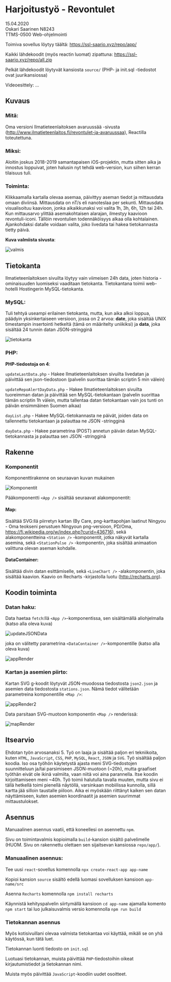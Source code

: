 # Harjoitustyö - Revontulet

15.04.2020<br />
Oskari Saarinen N8243<br />
TTMS-0500 Web-ohjelmointi<br />

Toimiva sovellus löytyy täältä: https://ssl-saario.xyz/repo/app/

Kaikki lähdekoodit (myös reactin luomat) zipattuna: https://ssl-saario.xyz/repo/all.zip

Pelkät lähdekoodit löytyvät kansiosta `source/` (PHP- ja init.sql -tiedostot ovat juurikansiossa)

Videoesittely: ...


## Kuvaus
### Mitä:
Oma versioni Ilmatieteenlaitoksen avaruussää -sivusta (http://www.ilmatieteenlaitos.fi/revontulet-ja-avaruussaa),
Reactilla toteutettuna.

### Miksi:
Aloitin joskus 2018-2019 samantapaisen iOS-projektin, mutta sitten aika ja innostus loppuivat,
joten halusin nyt tehdä web-version, kun siihen kerran tilaisuus tuli.

### Toiminta:
Klikkaamalla kartalla olevaa asemaa, päivittyy aseman tiedot ja mittausdata omaan diviinsä.
Mittausdata on nT/s eli nanoteslaa per sekunti.
Mittausdata visualisoituu kaavioon, jonka aikaikkunaksi voi valita 1h, 3h, 6h, 12h tai 24h.
Kun mittausarvo ylittää asemakohtaisen alarajan, ilmestyy kaavioon revontuli-iconi.
Tällöin revontulien todennäköisyys alkaa olla kohtalainen.
Ajankohdaksi datalle voidaan valita, joko livedata tai hakea tietokannasta tietty päivä.

<strong>Kuva valmiista sivusta</strong>:

![valmis](readme-images/valmisSivu.png)


## Tietokanta
Ilmatieteenlaitoksen sivuilta löytyy vain viimeisen 24h data, joten historia -ominaisuuden luomiseksi vaaditaan tietokanta.
Tietokantana toimii web-hotelli Hostingerin MySQL-tietokanta.
### MySQL:
Tuli tehtyä useampi erilainen tietokanta, mutta, kun aika alkoi loppua, päädyin yksinkertaiseen versioon, jossa on 2 arvoa:
<strong>date</strong>, joka sisältää UNIX timestampin insertointi hetkeltä (tämä on määritelty uniikiksi) ja
<strong>data</strong>, joka sisältää 24 tunnin datan JSON-stringginä

![tietokanta](readme-images/database.png)

### PHP:
<strong>PHP-tiedostoja on 4</strong>:

`updateLastData.php` - Hakee Ilmatieteenlaitoksen sivuilta livedatan ja päivittää sen json-tiedostoon
(palvelin suorittaa tämän scriptin 5 min välein)

`updateRepoAlertDayData.php` - Hakee Ilmatieteenlaitoksen sivuilta tuoreimman datan ja päivittää sen MySQL-tietokantaan
(palvelin suorittaa tämän scriptin 1h välein, mutta tallentaa datan tietokantaan vain jos tunti on päivän ensimmäinen Suomen aikaa)

`dayList.php` - Hakee MySQL-tietokannasta ne päivät, joiden data on tallennettu tietokantaan ja palauttaa ne JSON -stringginä

`dayData.php` - Hakee parametrina (POST) annetun päivän datan MySQL-tietokannasta ja palauttaa sen JSON -stringginä


## Rakenne
### Komponentit
Komponenttirakenne on seuraavan kuvan mukainen

![Komponentit](readme-images/App.png)

Pääkomponentti `<App />` sisältää seuraavat alakomponentit:
#### Map:
Sisältää SVG:llä piirretyn kartan (By Care, png-karttapohjan laatinut Ningyou - Oma teokseni perustuen Ningyoun png-versioon, PD/Oma, https://fi.wikipedia.org/w/index.php?curid=436716),
sekä alakomponentteina `<Station />` -komponentit, jotka näkyvät kartalla asemina,
sekä `<StationPulse />` -komponentin, joka sisältää animaation valittuna olevan aseman kohdalle.
 
#### DataContainer:
Sisältää divin datan esittämiselle, sekä `<LineChart />` -alakomponentin, joka sisältää kaavion.
Kaavio on Recharts -kirjastolla luotu (http://recharts.org).
 

## Koodin toiminta
### Datan haku:
Data haetaa `fetch`:llä `<App />`-komponentissa, sen sisältämällä aliohjelmalla (katso alla oleva kuva)

![updateJSONData](readme-images/updateJSONData.png)

joka on välitetty parametrina `<DataContainer />`-komponentille (katso alla oleva kuva)

![appRender](readme-images/appRender.png)

### Kartan ja asemien piirto:
Kartan SVG g-koodit löytyvät JSON-muodossa tiedostosta `json2.json` ja asemien data tiedostosta `stations.json`.
Nämä tiedot välitetään parametreina komponentille `<Map />`:

![appRender2](readme-images/appRender2.png)

Data parsitaan SVG-muotoon komponentin `<Map />` renderissä:

![mapRender](readme-images/mapRender.png)
 
 
## Itsearvio
Ehdotan työn arvosanaksi 5. Työ on laaja ja sisältää paljon eri tekniikoita, kuten `HTML`, `JavaScript`, `CSS`, `PHP`, `MySQL`, `React`, `JSON` ja `SVG`.
Työ sisältää paljon koodia. Iso osa työhön käytetystä ajasta meni SVG-tiedostojen suunnitteluun ja/tai
parsimiseen JSON-muotoon (~20h), mutta graafiset työthän eivät ole ikinä valmiita, vaan niitä voi aina parannella.
Itse koodin kirjoittamiseen meni ~40h. Työ toimii halutulla tavalla muuten, mutta sivu ei tällä hetkellä toimi
pienellä näytöllä, varsinkaan mobiilissa kunnolla, sillä kartta jää silloin taustalle piiloon. Aika ei myöskään riittänyt
kaiken sen datan näyttämiseen, kuten asemien koordinaatit ja asemien suurimmat mittaustulokset.


## Asennus
Manuaalinen asennus vaatii, että koneellesi on asennettu `npm`.

Sivu on toimintavalmis kopioimalla `build`-kansion sisältö palvelimelle (HUOM. Sivu on rakennettu olettaen sen
sijaitsevan kansiossa `repo/app/`).

### Manuaalinen asennus:
Tee uusi `react`-sovellus komennolla `npx create-react-app app-name`

Kopioi kansion `source` sisältö edellä luomasi sovelluksen kansioon `app-name/src`

Asenna `Recharts` komennolla `npm install recharts`

Käynnistä kehityspalvelin siirtymällä kansioon `cd app-name` ajamalla komento `npm start`
tai luo julkaisuvalmis versio komennolla `npm run build`

### Tietokannan asennus
Myös kotisivuillani olevaa valmista tietokantaa voi käyttää, mikäli se on yhä käytössä, kun tätä luet.

Tietokannan luonti tiedosto on `init.sql`

Luotuasi tietokannan, muista päivittää `PHP`-tiedostoihin oikeat kirjautumistiedot ja tietokannan nimi.

Muista myös päivittää `JavaScript`-koodiin uudet osoitteet.

